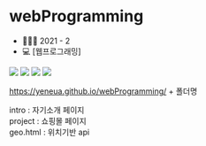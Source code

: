 # webProgramming
- 👩🏻‍💼 2021 - 2<br>
- 💻 [웹프로그래밍]


<p>
  <img src="https://img.shields.io/badge/HTML-E34F26?style=flat-square&logo=html5&logoColor=white"/>
  <img src="https://img.shields.io/badge/CSS-1572B6?style=flat-square&logo=css3&logoColor=white"/>
  <img src="https://img.shields.io/badge/Javascript-ffb13b?style=flat-square&logo=javascript&logoColor=white"/>
  <img src="https://img.shields.io/badge/Node-339933?style=flat-square&logo=node.js&logoColor=white"/>
</p>
  
https://yeneua.github.io/webProgramming/ + 폴더명

intro : 자기소개 페이지 <br>
project : 쇼핑몰 페이지 <br>
geo.html : 위치기반 api <br>
